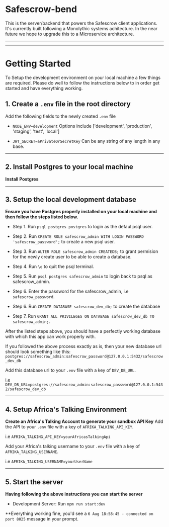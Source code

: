 # Safescrow-bend

This is the server/backend that powers the Safescrow client applications. It's currently built following a Monolythic systems achitecture. In the near future we hope to upgrade this to a Microservice architecture.

---

---

# Getting Started

To Setup the development environment on your local machine a few things are required. Please do well to follow the instructions below to in order get started and have everything working.

## 1. Create a `.env` file in the root directory

Add the following fields to the newly created `.env` file

- `NODE_ENV=development` Options include ['development', 'production', 'staging', 'test', 'local']

- `JWT_SECRET=aPrivateOrSecretKey` Can be any string of any length in any base.

---

## 2. Install Postgres to your local machine

**Install Postgres**

---

## 3. Setup the local development database

**Ensure you have Postgres properly installed on your local machine and then follow the steps listed below.**

- Step 1. Run `psql postgres postgres` to login as the defaul psql user.

- Step 2. Run `CREATE ROLE safescrow_admin WITH LOGIN PASSWORD 'safescrow_password';` to create a new psql user.

- Step 3. Run `ALTER ROLE safescrow_admin CREATEDB;` to grant permision for the newly create user to be able to create a database.

- Step 4. Run `\q` to quit the psql terminal.

- Step 5. Run `psql postgres safescrow_admin` to login back to psql as safescrow_admin.

- Step 6. Enter the password for the safescrow_admin, i.e `safescrow_password`.

- Step 6. Run `CREATE DATABASE safescrow_dev_db;` to create the database

- Step 7. Run `GRANT ALL PRIVILEGES ON DATABASE safescrow_dev_db TO safescrow_admin;`.

After the listed steps above, you should have a perfectly working database with which this app can work properly with.

If you followed the above process exactly as is, then your new database url should look something like this:
`postgres://safescrow_admin:safescrow_password@127.0.0.1:5432/safescrow_dev_db`

Add this database url to your `.env` file with a key of `DEV_DB_URL`.

i.e `DEV_DB_URL=postgres://safescrow_admin:safescrow_password@127.0.0.1:5432/safescrow_dev_db`

---

## 4. Setup Africa's Talking Environment

**Create an Africa's Talking Account to generate your sandbox API Key**
Add the API to your `.env` file with a key of `AFRIKA_TALKING_API_KEY`.

i.e `AFRIKA_TALKING_API_KEY=yourAfricasTalkingApi`

Add your Africa's talking username to your `.env` file with a key of `AFRIKA_TALKING_USERNAME`.

i.e `AFRIKA_TALKING_USERNAME=yourUserName`

---

## 5. Start the server

**Having following the above instructions you can start the server**

- Development Server: Run `npm run start:dev`

\*\*Everything working fine, you'd see a `6 Aug 18:58:45 - connected on port 8025` message in your prompt.

